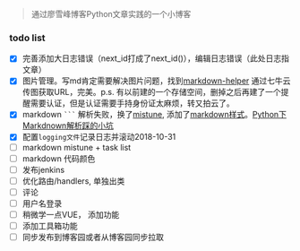 
> 通过廖雪峰博客Python文章实践的一个小博客

### todo list    
- [x] 完善添加大日志错误（next_id打成了next_id()），编辑日志错误（此处日志指文章）
- [x] 图片管理。写md肯定需要解决图片问题，找到[markdown-helper](https://github.com/wuchangfeng/markdown-helper) 通过七牛云传图获取URL，完美。p.s. 有以前建的一个存储空间，删掉之后再建了一个提醒需要认证，但是认证需要手持身份证太麻烦，转又拍云了。
- [x] markdown ` ``` ` 解析失败，换了[mistune](https://github.com/lepture/mistune), 添加了[markdown样式]( https://github.com/zhangjikai/markdown-css)。[Python下Markdnown解析踩的小坑](https://mervinz.me/post/9/)
- [x] 配置`logging文件`记录日志并滚动2018-10-31
- [ ] markdown mistune + task list
- [ ] markdown 代码颜色
- [ ] 发布jenkins
- [ ] 优化路由/handlers, 单独出类
- [ ] 评论
- [ ] 用户名登录
- [ ] 稍微学一点VUE， 添加功能
- [ ] 添加工具箱功能
- [ ] 同步发布到博客园或者从博客园同步拉取
